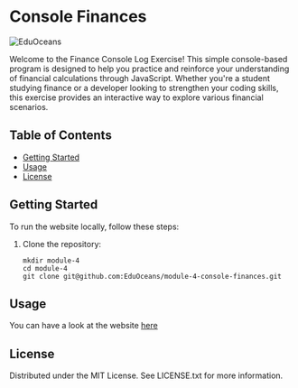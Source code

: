 # Console Finances
![EduOceans](https://img.shields.io/badge/Edu-Oceans-blue)

Welcome to the Finance Console Log Exercise! This simple console-based program is designed to help you practice and reinforce your understanding of financial calculations through JavaScript. Whether you're a student studying finance or a developer looking to strengthen your coding skills, this exercise provides an interactive way to explore various financial scenarios.


## Table of Contents

- [Getting Started](#getting-started)
- [Usage](#usage)
- [License](#license)

## Getting Started

To run the website locally, follow these steps:

1. Clone the repository:
   ```
   mkdir module-4
   cd module-4
   git clone git@github.com:EduOceans/module-4-console-finances.git
   ```

## Usage

You can have a look at the website [here](https://eduoceans.github.io/bootstrap-portfolio/)

## License

Distributed under the MIT License. See LICENSE.txt for more information.
